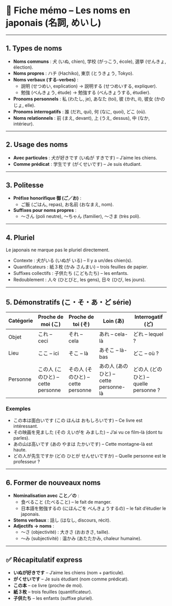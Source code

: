 # 📘 Fiche mémo – Les noms en japonais (名詞, めいし)

---

## 1. Types de noms

- **Noms communs** : 犬 (いぬ, chien), 学校 (がっこう, école), 選挙 (せんきょ, élection).  
- **Noms propres** : ハチ (Hachiko), 東京 (とうきょう, Tokyo).  
- **Noms verbaux (する-verbes)** :  
  - 説明 (せつめい, explication) → 説明する (せつめいする, expliquer).  
  - 勉強 (べんきょう, étude) → 勉強する (べんきょうする, étudier).  
- **Pronoms personnels** : 私 (わたし, je), あなた (toi), 彼 (かれ, il), 彼女 (かのじょ, elle).  
- **Pronoms interrogatifs** : 誰 (だれ, qui), 何 (なに, quoi), どこ (où).  
- **Noms relationnels** : 前 (まえ, devant), 上 (うえ, dessus), 中 (なか, intérieur).

---

## 2. Usage des noms

- **Avec particules** : 犬が好きです (いぬが すきです) – J’aime les chiens.  
- **Comme prédicat** : 学生です (がくせいです) – Je suis étudiant.  

---

## 3. Politesse

- **Préfixe honorifique 御 (ご／お)** :  
  - ご飯 (ごはん, repas), お名前 (おなまえ, nom).  
- **Suffixes pour noms propres** :  
  - ～さん (poli neutre), ～ちゃん (familier), ～さま (très poli).

---

## 4. Pluriel

Le japonais ne marque pas le pluriel directement.  
- Contexte : 犬がいる (いぬが いる) – Il y a un/des chien(s).  
- Quantificateurs : 紙３枚 (かみ さんまい) – trois feuilles de papier.  
- Suffixes collectifs : 子供たち (こどもたち) – les enfants.  
- Redoublement : 人々 (ひとびと, les gens), 日々 (ひび, les jours).

---

## 5. Démonstratifs (こ・そ・あ・ど série)

| Catégorie | Proche de moi (こ) | Proche de toi (そ) | Loin (あ) | Interrogatif (ど) |
|-----------|-------------------|-------------------|-----------|-------------------|
| Objet     | これ – ceci       | それ – cela       | あれ – cela-là | どれ – lequel ? |
| Lieu      | ここ – ici        | そこ – là         | あそこ – là-bas | どこ – où ? |
| Personne  | この人 (このひと) – cette personne | その人 (そのひと) – cette personne | あの人 (あのひと) – cette personne-là | どの人 (どのひと) – quelle personne ? |

### Exemples
- この本は面白いです (この ほんは おもしろいです) – Ce livre est intéressant.  
- その映画を見ました (その えいがを みました) – J’ai vu ce film-là (dont tu parles).  
- あの山は高いです (あの やまは たかいです) – Cette montagne-là est haute.  
- どの人が先生ですか (どの ひとが せんせいですか) – Quelle personne est le professeur ?  

---

## 6. Former de nouveaux noms

- **Nominalisation avec こと／の** :  
  - 食べること (たべること) – le fait de manger.  
  - 日本語を勉強するの (にほんごを べんきょうするの) – le fait d’étudier le japonais.  
- **Stems verbaux** : 話し (はなし, discours, récit).  
- **Adjectifs → noms** :  
  - ～さ (objectivité) : 大きさ (おおきさ, taille).  
  - ～み (subjectivité) : 温かみ (あたたかみ, chaleur humaine).

---

## ✅ Récapitulatif express

- **いぬが好きです** – J’aime les chiens (nom + particule).  
- **がくせいです** – Je suis étudiant (nom comme prédicat).  
- **この本** – ce livre (proche de moi).  
- **紙３枚** – trois feuilles (quantificateur).  
- **子供たち** – les enfants (suffixe pluriel).  
